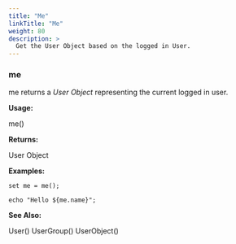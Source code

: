 ```yaml
---
title: "Me"
linkTitle: "Me"
weight: 80
description: >
  Get the User Object based on the logged in User. 
---
```



### me

me returns a _User Object_ representing the current logged in user.

**Usage:**

me()

**Returns:**

User Object

**Examples:**

~~~
set me = me();

echo "Hello ${me.name}";
~~~

**See Also:**

User()
UserGroup()
UserObject()
